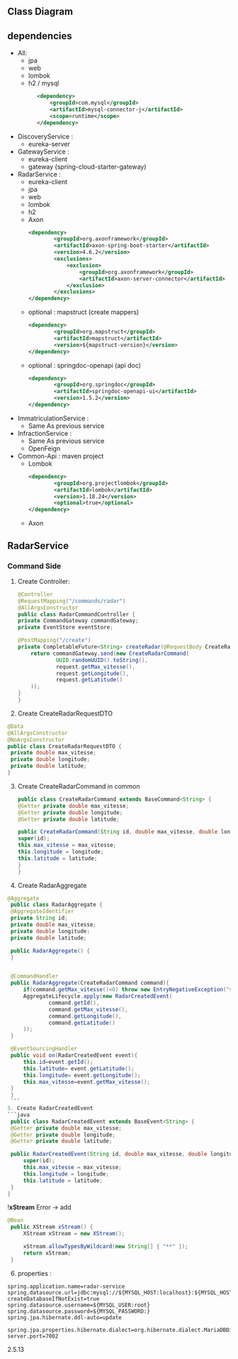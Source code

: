 
## Class Diagram

## dependencies
- All:
  - jpa
  - web
  - lombok
  - h2 / mysql
  ```xml
		<dependency>
			<groupId>com.mysql</groupId>
			<artifactId>mysql-connector-j</artifactId>
			<scope>runtime</scope>
		</dependency>
    ```
- DiscoveryService : 
  - eureka-server
- GatewayService :
  - eureka-client
  - gateway (spring-cloud-starter-gateway)
- RadarService :
  - eureka-client
  - jpa
  - web
  - lombok
  - h2
  - Axon 
    ```xml
    <dependency>
            <groupId>org.axonframework</groupId>
            <artifactId>axon-spring-boot-starter</artifactId>
            <version>4.6.2</version>
            <exclusions>
                <exclusion>
                    <groupId>org.axonframework</groupId>
                    <artifactId>axon-server-connector</artifactId>
                </exclusion>
            </exclusions>
    </dependency>
    ```
  - optional : mapstruct (create mappers)
    ```xml
    <dependency>
            <groupId>org.mapstruct</groupId>
            <artifactId>mapstruct</artifactId>
            <version>${mapstruct-version}</version>
    </dependency>
    ```
  - optional : springdoc-openapi (api doc)
    ```xml
    <dependency>
            <groupId>org.springdoc</groupId>
            <artifactId>springdoc-openapi-ui</artifactId>
            <version>1.5.2</version>
    </dependency>
    ```
- ImmatriculationService :
  - Same As previous service
- InfractionService :
  - Same As previous service
  - OpenFeign
- Common-Api : maven project
  - Lombok
    ```xml
    <dependency>
            <groupId>org.projectlombok</groupId>
            <artifactId>lombok</artifactId>
            <version>1.18.24</version>
            <optional>true</optional>
    </dependency>
    ```
  - Axon


## RadarService
### Command Side
 1. Create Controller:
    ```java
    @Controller
    @RequestMapping("/commands/radar")
    @AllArgsConstructor
    public class RadarCommandController {
    private CommandGateway commandGateway;
    private EventStore eventStore;

    @PostMapping("/create")
    private CompletableFuture<String> createRadar(@RequestBody CreateRadarRequestDTO request){
        return commandGateway.send(new CreateRadarCommand(
                UUID.randomUUID().toString(),
                request.getMax_vitesse(),
                request.getLongitude(),
                request.getLatitude()
        ));
    }
    }
    ```
  2. Create CreateRadarRequestDTO
   ```java
   @Data
  @AllArgsConstructor
  @NoArgsConstructor
  public class CreateRadarRequestDTO {
    private double max_vitesse;
    private double longitude;
    private double latitude;
  } 
  ```
  3. Create CreateRadarCommand in common
        ```java
        public class CreateRadarCommand extends BaseCommand<String> {
      @Getter private double max_vitesse;
      @Getter private double longitude;
      @Getter private double latitude;

       public CreateRadarCommand(String id, double max_vitesse, double longitude, double latitude) {
        super(id);
        this.max_vitesse = max_vitesse;
        this.longitude = longitude;
        this.latitude = latitude;
       }
      } 
      ```
  4. Create RadarAggregate
   ```java
   @Aggregate
    public class RadarAggregate {
    @AggregateIdentifier
    private String id;
    private double max_vitesse;
    private double longitude;
    private double latitude;

    public RadarAggregate() {
    }


    @CommandHandler
    public RadarAggregate(CreateRadarCommand command){
        if(command.getMax_vitesse()<0) throw new EntryNegativeException("speed should be positive");
        AggregateLifecycle.apply(new RadarCreatedEvent(
                command.getId(),
                command.getMax_vitesse(),
                command.getLongitude(),
                command.getLatitude()
        ));
    }

    @EventSourcingHandler
    public void on(RadarCreatedEvent event){
        this.id=event.getId();
        this.latitude= event.getLatitude();
        this.longitude= event.getLongitude();
        this.max_vitesse=event.getMax_vitesse();
    }
    }
    ```
  5. Create RadarCreatedEvent
  ```java
    public class RadarCreatedEvent extends BaseEvent<String> {
    @Getter private double max_vitesse;
    @Getter private double longitude;
    @Getter private double latitude;

    public RadarCreatedEvent(String id, double max_vitesse, double longitude, double latitude) {
        super(id);
        this.max_vitesse = max_vitesse;
        this.longitude = longitude;
        this.latitude = latitude;
    }
  }
  ```
!**xStream** Error -> add
   ```java
   @Bean
	public XStream xStream() {
		XStream xStream = new XStream();

		xStream.allowTypesByWildcard(new String[] { "**" });
		return xStream;
	}
  ```   

6. properties :
  ```properties
  spring.application.name=radar-service
  spring.datasource.url=jdbc:mysql://${MYSQL_HOST:localhost}:${MYSQL_HOST:3306}/radarDB?createDatabaseIfNotExist=true
  spring.datasource.username=${MYSQL_USER:root}
  spring.datasource.password=${MYSQL_PASSWORD:}
  spring.jpa.hibernate.ddl-auto=update

  spring.jpa.properties.hibernate.dialect=org.hibernate.dialect.MariaDBDialect
  server.port=7002
  ```

   2.5.13